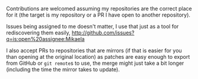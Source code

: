 Contributions are welcomed assuming my repositories are the correct place
for it (the target is my repository or a PR I have open to another repository).

Issues being assigned to me doesn't matter, I use that just as a tool for
rediscovering them easily, http://github.com/issues?q=is:open%20assignee:Mikaela

I also accept PRs to repositories that are mirrors (if that is easier for you
than opening at the original location) as patches are easy enough to export
from GitHub or `git remote`s to use, the merge might just take a bit longer
(including the time the mirror takes to update).
